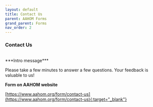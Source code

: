 ```yaml
---
layout: default
title: Contact Us
parent: AAHOM Forms
grand_parent: Forms
nav_order: 2
---
```


### Contact Us

<br>
***Intro message***

Please take a few minutes to answer a few questions.  Your feedback is valuable to us!

**Form on AAHOM website**

[https://www.aahom.org/form/contact-us](https://www.aahom.org/form/contact-us){:target="_blank"}